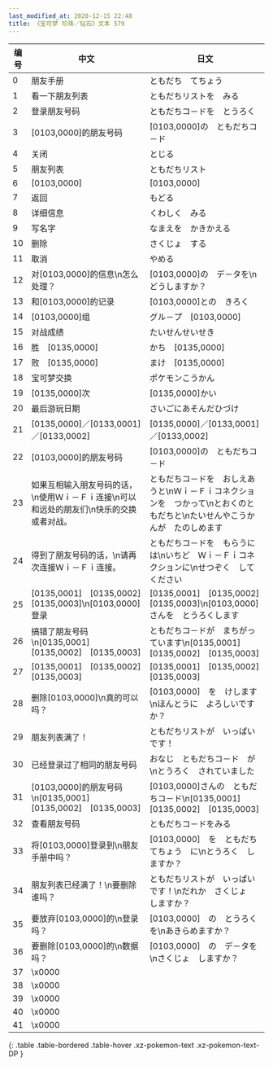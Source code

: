 ```yaml
---
last_modified_at: 2020-12-15 22:48
title: 《宝可梦 珍珠／钻石》文本 579
---
```

| 编号 | 中文 | 日文 |
| ---- | ---- | ---- |
| 0 | 朋友手册 | ともだち　てちょう |
| 1 | 看一下朋友列表 | ともだちリストを　みる |
| 2 | 登录朋友号码 | ともだちコ－ドを　とうろく |
| 3 | [0103,0000]的朋友号码 | [0103,0000]の　ともだちコ－ド |
| 4 | 关闭 | とじる |
| 5 | 朋友列表 | ともだちリスト |
| 6 | [0103,0000] | [0103,0000] |
| 7 | 返回 | もどる |
| 8 | 详细信息 | くわしく　みる |
| 9 | 写名字 | なまえを　かきかえる |
| 10 | 删除 | さくじょ　する |
| 11 | 取消 | やめる |
| 12 | 对[0103,0000]的信息\n怎么处理？ | [0103,0000]の　デ－タを\nどうしますか？ |
| 13 | 和[0103,0000]的记录 | [0103,0000]との　きろく |
| 14 | [0103,0000]组 | グル－プ　[0103,0000] |
| 15 | 对战成绩 | たいせんせいせき |
| 16 | 胜　[0135,0000] | かち　[0135,0000] |
| 17 | 败　[0135,0000] | まけ　[0135,0000] |
| 18 | 宝可梦交换 | ポケモンこうかん |
| 19 | [0135,0000]次 | [0135,0000]かい |
| 20 | 最后游玩日期 | さいごにあそんだひづけ |
| 21 | [0135,0000]／[0133,0001]／[0133,0002] | [0135,0000]／[0133,0001]／[0133,0002] |
| 22 | [0103,0000]的朋友号码 | [0103,0000]の　ともだちコ－ド |
| 23 | 如果互相输入朋友号码的话，\n使用Ｗｉ－Ｆｉ连接\n可以和远处的朋友们\n快乐的交换或者对战。 | ともだちコ－ドを　おしえあうと\nＷｉ－Ｆｉコネクションを　つかって\nとおくのともだちと\nたいせんやこうかんが　たのしめます |
| 24 | 得到了朋友号码的话，\n请再次连接Ｗｉ－Ｆｉ连接。 | ともだちコ－ドを　もらうには\nいちど　Ｗｉ－Ｆｉコネクションに\nせつぞく　してください |
| 25 | [0135,0001]　[0135,0002]　[0135,0003]\n[0103,0000]登录 | [0135,0001]　[0135,0002]　[0135,0003]\n[0103,0000]さんを　とうろくします |
| 26 | 搞错了朋友号码\n[0135,0001]　[0135,0002]　[0135,0003] | ともだちコ－ドが　まちがっています\n[0135,0001]　[0135,0002]　[0135,0003] |
| 27 | [0135,0001]　[0135,0002]　[0135,0003] | [0135,0001]　[0135,0002]　[0135,0003] |
| 28 | 删除[0103,0000]\n真的可以吗？ | [0103,0000]　を　けします\nほんとうに　よろしいですか？ |
| 29 | 朋友列表满了！ | ともだちリストが　いっぱい　です！ |
| 30 | 已经登录过了相同的朋友号码 | おなじ　ともだちコ－ド　が\nとうろく　されていました |
| 31 | [0103,0000]的朋友号码\n[0135,0001]　[0135,0002]　[0135,0003] | [0103,0000]さんの　ともだちコ－ド\n[0135,0001]　[0135,0002]　[0135,0003] |
| 32 | 查看朋友号码 | ともだちコ－ドをみる |
| 33 | 将[0103,0000]登录到\n朋友手册中吗？ | [0103,0000]　を　ともだちてちょう　に\nとうろく　しますか？ |
| 34 | 朋友列表已经满了！\n要删除谁吗？ | ともだちリストが　いっぱい　です！\nだれか　さくじょ　しますか？ |
| 35 | 要放弃[0103,0000]的\n登录吗？ | [0103,0000]　の　とうろく　を\nあきらめますか？ |
| 36 | 要删除[0103,0000]的\n数据吗？ | [0103,0000]　の　デ－タを\nさくじょ　しますか？ |
| 37 | \x0000 |  |
| 38 | \x0000 |  |
| 39 | \x0000 |  |
| 40 | \x0000 |  |
| 41 | \x0000 |  |
{: .table .table-bordered .table-hover .xz-pokemon-text .xz-pokemon-text-DP }